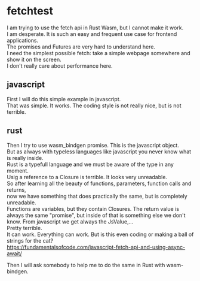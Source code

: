 # fetchtest
I am trying to use the fetch api in Rust Wasm, but I cannot make it work.  
I am desperate. It is such an easy and frequent use case for frontend applications.  
The promises and Futures are very hard to understand here.  
I need the simplest possible fetch: take a simple webpage somewhere and show it on the screen.  
I don't really care about performance here.  
## javascript
First I will do this simple example in javascript.  
That was simple. It works. The coding style is not really nice, but is not terrible.  
## rust
Then I try to use wasm_bindgen promise. This is the javascript object.  
But as always with typeless languages like javascript you never know what is really inside.  
Rust is a typefull language and we must be aware of the type in any moment.  
Usig a reference to a Closure is terrible. It looks very unreadable.  
So after learning all the beauty of functions, parameters, function calls and returns,  
now we have something that does practically the same, but is completely unreadable.  
Functions are variables, but they contain Closures. The return value is always the same "promise", 
but inside of that is something else we don't know. From javascript we get always the JsValue,...  
Pretty terrible.  
It can work. Everything can work. But is this even coding or making a ball of strings for the cat?  
https://fundamentalsofcode.com/javascript-fetch-api-and-using-async-await/  




Then I will ask somebody to help me to do the same in Rust with wasm-bindgen.  

